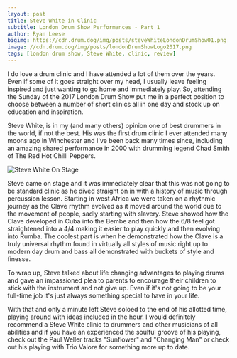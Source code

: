 ```yaml
---
layout: post
title: Steve White in Clinic
subtitle: London Drum Show Performances - Part 1
author: Ryan Leese
bigimg: https://cdn.drum.dog/img/posts/steveWhiteLondonDrumShow01.png
image: //cdn.drum.dog/img/posts/londonDrumShowLogo2017.png
tags: [london drum show, Steve White, clinic, review]
---
```


I do love a drum clinic and I have attended a lot of them over the years. Even if some of it goes straight over my head, I usually leave feeling inspired and just wanting to go home and immediately play.  So, attending the Sunday of the 2017 London Drum Show put me in a perfect position to choose between a number of short clinics all in one day and stock up on education and inspiration. 

Steve White, is in my (and many others) opinion one of best drummers in the world, if not the best. His was the first drum clinic I ever attended many moons ago in Winchester and I've been back many times since, including an amazing shared performance in 2000 with drumming legend Chad Smith of The Red Hot Chilli Peppers. 

![Steve White On Stage](https://cdn.drum.dog/img/posts/steveWhiteLondonDrumShow02.png)

Steve came on stage and it was immediately clear that this was not going to be standard clinic as he dived straight on in with a history of music through percussion lesson. Starting in west Africa we were taken on a rhythmic journey as the Clave rhythm evolved as it moved around the world due to the movement of people, sadly starting with slavery. Steve showed how the Clave developed in Cuba into the Bembe and then how the 6/8 feel got straightened into a 4/4 making it easier to play quickly and then evolving into Rumba. The coolest part is when he demonstrated how the Clave is a truly universal rhythm found in virtually all styles of music right up to modern day drum and bass all demonstrated with buckets of style and finesse. 

To wrap up, Steve talked about life changing advantages to playing drums and gave an impassioned plea to parents to encourage their children to stick with the instrument and not give up. Even if it's not going to be your full-time job it's just always something special to have in your life. 

With that and only a minute left Steve soloed to the end of his allotted time, playing around with ideas included in the hour.  I would definitely recommend a Steve White clinic to drummers and other musicians of all abilities and if you have an experienced the soulful groove of his playing, check out the Paul Weller tracks "Sunflower" and "Changing Man" or check out his playing with Trio Valore for something more up to date.
